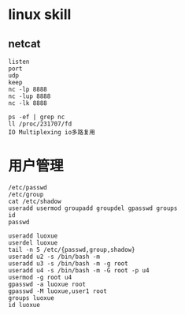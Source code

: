 # linux skill
## netcat
    listen
    port
    udp
    keep
    nc -lp 8888
    nc -lup 8888
    nc -lk 8888
    
    ps -ef | grep nc
    ll /proc/231707/fd
    IO Multiplexing io多路复用
    
# 用户管理
    /etc/passwd
    /etc/group
    cat /etc/shadow
    useradd usermod groupadd groupdel gpasswd groups
    id
    passwd
    
    useradd luoxue
    userdel luoxue
    tail -n 5 /etc/{passwd,group,shadow}
    useradd u2 -s /bin/bash -m
    useradd u3 -s /bin/bash -m -g root
    useradd u4 -s /bin/bash -m -G root -p u4
    usermod -g root u4
    gpasswd -a luoxue root
    gpasswd -M luoxue,user1 root
    groups luoxue
    id luoxue
    